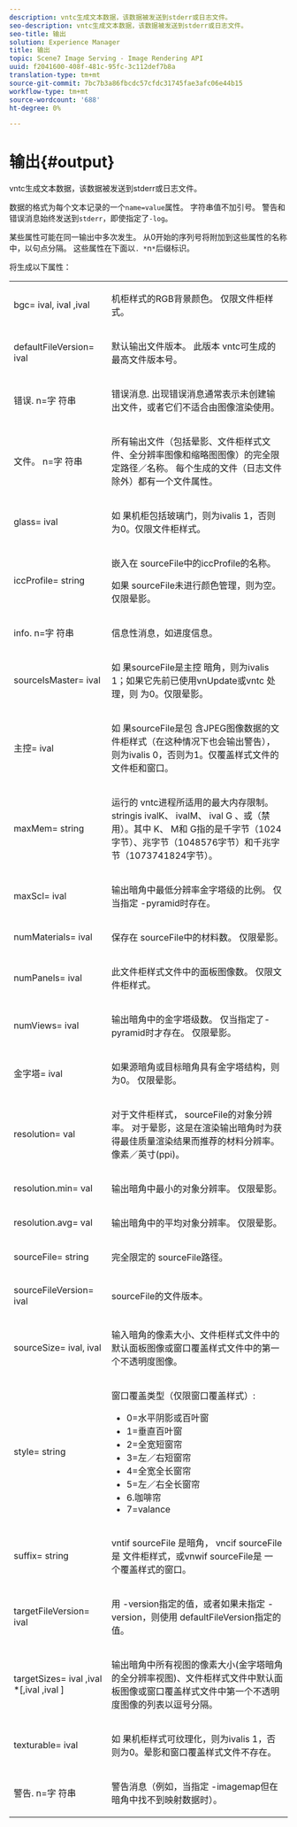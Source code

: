 ```yaml
---
description: vntc生成文本数据，该数据被发送到stderr或日志文件。
seo-description: vntc生成文本数据，该数据被发送到stderr或日志文件。
seo-title: 输出
solution: Experience Manager
title: 输出
topic: Scene7 Image Serving - Image Rendering API
uuid: f2041600-408f-481c-95fc-3c112def7b8a
translation-type: tm+mt
source-git-commit: 7bc7b3a86fbcdc57cfdc31745fae3afc06e44b15
workflow-type: tm+mt
source-wordcount: '688'
ht-degree: 0%

---
```



# 输出{#output}

vntc生成文本数据，该数据被发送到stderr或日志文件。

数据的格式为每个文本记录的一个`name=value`属性。 字符串值不加引号。 警告和错误消息始终发送到`stderr`，即使指定了`-log`。

某些属性可能在同一输出中多次发生。 从0开始的序列号将附加到这些属性的名称中，以句点分隔。 这些属性在下面以`. *`n`*`后缀标识。

将生成以下属性：

<table id="simpletable_32AAA1A2DDB04BC6B86885E6223BF609"> 
 <tr class="strow"> 
  <td class="stentry"> <p><span class="codeph">bgc=<span class="varname"> ival</span>,<span class="varname"> ival</span><span class="varname"> ,ival</span></span> </p> </td> 
  <td class="stentry"> <p>机柜样式的RGB背景颜色。 仅限文件柜样式。 </p></td> 
 </tr> 
 <tr class="strow"> 
  <td class="stentry"> <p><span class="codeph">defaultFileVersion=<span class="varname"> ival</span></span> </p></td> 
  <td class="stentry"> <p>默认输出文件版本。 此版本<span class="filepath"> vntc</span>可生成的最高文件版本号。 </p></td> 
 </tr> 
 <tr class="strow"> 
  <td class="stentry"> <p><span class="codeph">错误.<span class="varname"> n</span>=字<span class="varname"> 符串</span></span> </p></td> 
  <td class="stentry"> <p>错误消息. 出现错误消息通常表示未创建输出文件，或者它们不适合由图像渲染使用。 </p></td> 
 </tr> 
 <tr class="strow"> 
  <td class="stentry"> <p><span class="codeph">文件。<span class="varname"> n</span>=字<span class="varname"> 符串</span></span> </p></td> 
  <td class="stentry"> <p>所有输出文件（包括晕影、文件柜样式文件、全分辨率图像和缩略图图像）的完全限定路径／名称。 每个生成的文件（日志文件除外）都有一个文件属性。 </p></td> 
 </tr> 
 <tr class="strow"> 
  <td class="stentry"> <p><span class="codeph">glass=<span class="varname"> ival</span></span> </p></td> 
  <td class="stentry"> <p><span class="varname"> 如</span> 果机柜包括玻璃门，则为ivalis 1，否则为0。仅限文件柜样式。 </p></td> 
 </tr> 
 <tr class="strow"> 
  <td class="stentry"> <p><span class="codeph">iccProfile=<span class="varname"> string</span></span> </p></td> 
  <td class="stentry"> <p>嵌入在<span class="varname"> sourceFile</span>中的iccProfile的名称。 </p> <p>如果<span class="varname"> sourceFile</span>未进行颜色管理，则为空。 仅限晕影。 </p></td> 
 </tr> 
 <tr class="strow"> 
  <td class="stentry"> <p><span class="codeph">info.<span class="varname"> n</span>=字<span class="varname"> 符串</span></span> </p></td> 
  <td class="stentry"> <p>信息性消息，如进度信息。 </p></td> 
 </tr> 
 <tr class="strow"> 
  <td class="stentry"> <p><span class="codeph">sourceIsMaster=<span class="varname"> ival</span></span> </p></td> 
  <td class="stentry"> <p><span class="varname"> 如</span> 果sourceFile是主控 <span class="varname"> </span> 暗角，则为ivalis 1；如果它先前已使用vnUpdate或vntc <span class="filepath"> </span> 处理，则 <span class="filepath"> 为0</span>。仅限晕影。 </p></td> 
 </tr> 
 <tr class="strow"> 
  <td class="stentry"> <p><span class="codeph">主控=<span class="varname"> ival</span></span> </p></td> 
  <td class="stentry"> <p><span class="varname"> 如</span> 果sourceFile是包 <span class="varname"> </span> 含JPEG图像数据的文件柜样式（在这种情况下也会输出警告），则为ivalis 0，否则为1。仅覆盖样式文件的文件柜和窗口。 </p></td> 
 </tr> 
 <tr class="strow"> 
  <td class="stentry"> <p><span class="codeph">maxMem=<span class="varname"> string</span></span> </p></td> 
  <td class="stentry"> <p>运行的<span class="filepath"> vntc</span>进程所适用的最大内存限制。 <span class="varname"> </span> stringis  <span class="varname"> ival</span>K、 <span class="varname"> ivalM</span>、 <span class="varname"> ival</span> G <span class="varname"> </span> <span class="codeph"> </span> 、或（禁用）。其中<span class="varname"> K</span>、<span class="varname"> M</span>和<span class="varname"> G</span>指的是千字节（1024字节）、兆字节（1048576字节）和千兆字节（1073741824字节）。 </p></td> 
 </tr> 
 <tr class="strow"> 
  <td class="stentry"> <p><span class="codeph">maxScl=<span class="varname"> ival</span></span> </p></td> 
  <td class="stentry"> <p>输出暗角中最低分辨率金字塔级的比例。 仅当指定<span class="codeph"> -pyramid</span>时存在。 </p></td> 
 </tr> 
 <tr class="strow"> 
  <td class="stentry"> <p><span class="codeph">numMaterials=<span class="varname"> ival</span></span> </p></td> 
  <td class="stentry"> <p>保存在<span class="varname"> sourceFile</span>中的材料数。 仅限晕影。 </p></td> 
 </tr> 
 <tr class="strow"> 
  <td class="stentry"> <p><span class="codeph">numPanels=<span class="codeph"> ival</span></span> </p></td> 
  <td class="stentry"> <p>此文件柜样式文件中的面板图像数。 仅限文件柜样式。 </p></td> 
 </tr> 
 <tr class="strow"> 
  <td class="stentry"> <p><span class="codeph">numViews=<span class="codeph"> ival</span></span> </p></td> 
  <td class="stentry"> <p>输出暗角中的金字塔级数。 仅当指定了-pyramid时才存在。 仅限晕影。 </p></td> 
 </tr> 
 <tr class="strow"> 
  <td class="stentry"> <p><span class="codeph">金字塔=<span class="varname"> ival</span></span> </p></td> 
  <td class="stentry"> <p>如果源暗角或目标暗角具有金字塔结构，则为0。 仅限晕影。 </p></td> 
 </tr> 
 <tr class="strow"> 
  <td class="stentry"> <p><span class="codeph">resolution=<span class="varname"> val</span></span> </p></td> 
  <td class="stentry"> <p>对于文件柜样式，<span class="varname"> sourceFile</span>的对象分辨率。 对于晕影，这是在渲染输出暗角时为获得最佳质量渲染结果而推荐的材料分辨率。 像素／英寸(ppi)。 </p></td> 
 </tr> 
 <tr class="strow"> 
  <td class="stentry"> <p><span class="codeph">resolution.min=<span class="varname"> val</span></span> </p></td> 
  <td class="stentry"> <p>输出暗角中最小的对象分辨率。 仅限晕影。 </p></td> 
 </tr> 
 <tr class="strow"> 
  <td class="stentry"> <p><span class="codeph">resolution.avg=<span class="varname"> val</span></span> </p></td> 
  <td class="stentry"> <p>输出暗角中的平均对象分辨率。 仅限晕影。 </p></td> 
 </tr> 
 <tr class="strow"> 
  <td class="stentry"> <p><span class="codeph">sourceFile=<span class="varname"> string</span></span> </p></td> 
  <td class="stentry"> <p>完全限定的<span class="varname"> sourceFile</span>路径。 </p></td> 
 </tr> 
 <tr class="strow"> 
  <td class="stentry"> <p><span class="codeph">sourceFileVersion=<span class="varname"> ival</span></span> </p></td> 
  <td class="stentry"> <p><span class="varname"> sourceFile</span>的文件版本。 </p></td> 
 </tr> 
 <tr class="strow"> 
  <td class="stentry"> <p><span class="codeph">sourceSize=<span class="varname"> ival</span>,<span class="varname"> ival</span></span> </p></td> 
  <td class="stentry"> <p>输入暗角的像素大小、文件柜样式文件中的默认面板图像或窗口覆盖样式文件中的第一个不透明度图像。 </p></td> 
 </tr> 
 <tr class="strow"> 
  <td class="stentry"> <p><span class="codeph">style=<span class="varname"> string</span></span> </p></td> 
  <td class="stentry"> <p>窗口覆盖类型（仅限窗口覆盖样式）: </p> <p> 
    <ul id="ul_51AECE556B8B40109FFAD2B315D0695C"> 
     <li id="li_3D3B9211C7AF4810883AE815BEBD4228">0=水平阴影或百叶窗 </li> 
     <li id="li_DE88052467D64ECDAEB29264FC3904E4">1=垂直百叶窗 </li> 
     <li id="li_6F976CABF7244B20A471391A685ED05F"> 2=全宽短窗帘 </li> 
     <li id="li_E8D2B0B9189F4BDBB70E145E9196C1CD">3=左／右短窗帘 </li> 
     <li id="li_026F043A50D34C8AB850D9832F375DB7"> 4=全宽全长窗帘 </li> 
     <li id="li_283A2E5BFF75461B8F697FFF0796361F"> 5=左／右全长窗帘 </li> 
     <li id="li_E175BA9EAE1F46B89109F4892FF54656"> 6.咖啡帘 </li> 
     <li id="li_79D2F7F68C4746F3B6742EFECD01BDD9"> 7=valance </li> 
    </ul> </p> </td> 
 </tr> 
 <tr class="strow"> 
  <td class="stentry"> <p><span class="codeph">suffix=<span class="varname"> string</span></span> </p></td> 
  <td class="stentry"> <p><span class="codeph"> vntif </span> sourceFile <span class="varname"> </span> 是暗角， <span class="codeph"> </span> vncif sourceFile是 <span class="varname"> </span> 文件柜样式，或vnwif sourceFile是 <span class="codeph"> </span> 一 <span class="varname"> </span> 个覆盖样式的窗口。 </p></td> 
 </tr> 
 <tr class="strow"> 
  <td class="stentry"> <p><span class="codeph">targetFileVersion=<span class="varname"> ival</span></span> </p></td> 
  <td class="stentry"> <p>用<span class="codeph"> -version</span>指定的值，或者如果未指定<span class="codeph"> -version</span>，则使用<span class="codeph"> defaultFileVersion</span>指定的值。 </p></td> 
 </tr> 
 <tr class="strow"> 
  <td class="stentry"> <p><span class="codeph">targetSizes=<span class="varname"> ival</span><span class="varname"> ,</span>ival<span class="varname"> *[,</span>ival<span class="varname"> ,</span>ival ]</span> </p></td> 
  <td class="stentry"> <p>输出暗角中所有视图的像素大小(金字塔暗角的全分辨率视图)、文件柜样式文件中默认面板图像或窗口覆盖样式文件中第一个不透明度图像的列表以逗号分隔。 </p> </td> 
 </tr> 
 <tr class="strow"> 
  <td class="stentry"> <p><span class="codeph">texturable=<span class="varname"> ival</span></span> </p></td> 
  <td class="stentry"> <p><span class="varname"> 如</span> 果机柜样式可纹理化，则为ivalis 1，否则为0。晕影和窗口覆盖样式文件不存在。 </p></td> 
 </tr> 
 <tr class="strow"> 
  <td class="stentry"> <p><span class="codeph">警告.<span class="varname"> n</span>=字<span class="varname"> 符串</span></span> </p></td> 
  <td class="stentry"> <p>警告消息（例如，当指定<span class="codeph"> -imagemap</span>但在暗角中找不到映射数据时）。 </p></td> 
 </tr> 
</table>

